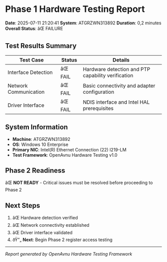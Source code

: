 ﻿# Phase 1 Hardware Testing Report

**Date**: 2025-07-11 21:20:41
**System**: ATGRZWN313892
**Duration**: 0,2 minutes
**Overall Status**: âŒ FAILURE

## Test Results Summary

| Test Case | Status | Details |
|-----------|--------|---------|
| Interface Detection | âŒ FAIL | Hardware detection and PTP capability verification |
| Network Communication | âŒ FAIL | Basic connectivity and adapter configuration |
| Driver Interface | âŒ FAIL | NDIS interface and Intel HAL prerequisites |

## System Information

- **Machine**: ATGRZWN313892
- **OS**: Windows 10 Enterprise
- **Primary NIC**: Intel(R) Ethernet Connection (22) I219-LM
- **Test Framework**: OpenAvnu Hardware Testing v1.0

## Phase 2 Readiness

âŒ **NOT READY** - Critical issues must be resolved before proceeding to Phase 2

## Next Steps

1. âŒ Hardware detection verified
2. âŒ Network connectivity established  
3. âŒ Driver interface validated
4. ðŸ”„ **Next**: Begin Phase 2 register access testing

---
*Report generated by OpenAvnu Hardware Testing Framework*
